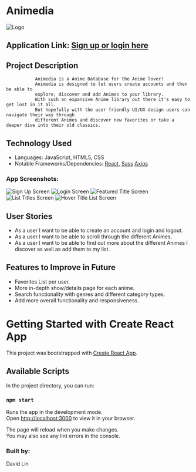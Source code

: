 # Animedia 
![Logo](https://i.imgur.com/bUkPzWI.jpg)
## Application Link: [Sign up or login here](https://splendorous-pegasus-bc7f12.netlify.app/) 
## Project Description
               Animedia is a Anime Database for the Anime lover! 
               Animedia is designed to let users create accounts and then be able to 
               explore, discover and add Animes to your library. 
               With such an expansive Anime library out there it's easy to get lost in it all. 
               But hopefully with the user friendly UI/UX design users can navigate their way through 
               different Animes and discover new favorites or take a deeper dive into their old classics.
## Technology Used
- Languages: JavaScript, HTML5, CSS
- Notable Frameworks/Dependencies: [React](https://reactjs.org/), [Sass](https://sass-lang.com/) [Axios](https://axios-http.com/docs/intro)


### App Screenshots:
![Sign Up Screen](https://i.imgur.com/xQaOFMf.jpg)
![Login Screen](https://i.imgur.com/FZaaYwV.jpg)
![Featured Title Screen](https://i.imgur.com/nXBokM4.jpg)
![List Titles Screen](https://i.imgur.com/E9W44fI.jpg)
![Hover Title List Screen](https://i.imgur.com/wvoLBPo.png)

## User Stories
  
- As a user I want to be able to create an account and login and logout.
- As a user I want to be able to scroll through the different Animes.
- As a user I want to be able to find out more about the different Animes I discover as well as add them to my list.


## Features to Improve in Future
- Favorites List per user.
- More in-depth show/details page for each anime.
- Search functionality with genres and different category types.
- Add more overall functionality and responsiveness.

# Getting Started with Create React App

This project was bootstrapped with [Create React App](https://github.com/facebook/create-react-app).

## Available Scripts

In the project directory, you can run:

### `npm start`

Runs the app in the development mode.\
Open [http://localhost:3000](http://localhost:3000) to view it in your browser.

The page will reload when you make changes.\
You may also see any lint errors in the console.

### Built by:
David Lin
